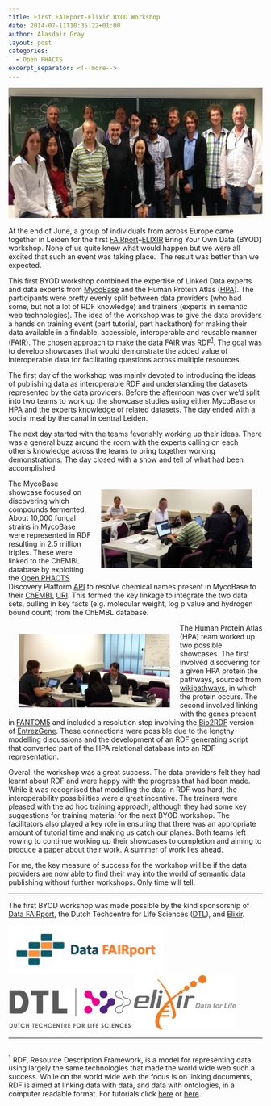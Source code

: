 ```yaml
---
title: First FAIRport-Elixir BYOD Workshop
date: 2014-07-11T10:35:22+01:00
author: Alasdair Gray
layout: post
categories:
  - Open PHACTS
excerpt_separator: <!--more-->
---
```

<div id="namespaces" prefix="schema: http://schema.org/">
  
  <p>
    <a href="/assets/img/2014-07-11_byod-group.jpeg"><img src="/assets/img/2014-07-11_byod-group.jpeg" alt="Participants at first BYOD workshop" width="620" height="258" class="aligncenter size-large wp-image-127"/></a>
  </p>
  <p>
    At the end of June, a group of individuals from across Europe came together in Leiden for the first <span><a href="http://www.datafairport.org/">FAIRport</a>&#8211;<a href="http://www.elixir-europe.org">ELIXIR</a></span> Bring Your Own Data (BYOD) workshop. None of us quite knew what would happen but we were all excited that such an event was taking place.  The result was better than we expected.<br /> <!--more-->
  </p>
  
  <p>
    This first BYOD workshop combined the expertise of Linked Data experts and data experts from <a href="http://www.mycobank.org">MycoBase</a> and the Human Protein Atlas (<a href="http://www.proteinatlas.org/">HPA</a>). The participants were pretty evenly split between data providers (who had some, but not a lot of RDF knowledge) and trainers (experts in semantic web technologies). The idea of the workshop was to give the data providers a hands on training event (part tutorial, part hackathon) for making their data available in a findable, accessible, interoperable and reusable manner (<a href="http://www.datafairport.org">FAIR</a>). The chosen approach to make the data FAIR was RDF<sup><a href="#rdf-footnote">1</a></sup>. The goal was to develop showcases that would demonstrate the added value of interoperable data for facilitating questions across multiple resources.
  </p>
  
  <p>
    The first day of the workshop was mainly devoted to introducing the ideas of publishing data as interoperable RDF and understanding the datasets represented by the data providers. Before the afternoon was over we&#8217;d split into two teams to work up the showcase studies using either MycoBase or HPA and the experts knowledge of related datasets. The day ended with a social meal by the canal in central Leiden.
  </p>
  
  <p>
    The next day started with the teams feverishly working up their ideas. There was a general buzz around the room with the experts calling on each other’s knowledge across the teams to bring together working demonstrations. The day closed with a show and tell of what had been accomplished.
  </p>
  
  <p>
    <a href="/assets/img/2014-07-11_byod-myco.jpeg"><img src="/assets/img/2014-07-11_byod-myco.jpeg" alt="MycoBase Group" width="300" height="155" style="float:right; padding: 20px" /></a>The MycoBase showcase focused on discovering which compounds fermented. About 10,000 fungal strains in MycoBase were represented in RDF resulting in 2.5 million triples. These were linked to the ChEMBL database by exploiting the <a href="http://www.openphacts.org/">Open PHACTS</a> Discovery Platform <a href="https://dev.openphacts.org/">API</a> to resolve chemical names present in MycoBase to their <a href="https://www.ebi.ac.uk/chembl/">ChEMBL</a> <a href="https://www.ebi.ac.uk/rdf/services/chembl/">URI</a>. This formed the key linkage to integrate the two data sets, pulling in key facts (e.g. molecular weight, log p value and hydrogen bound count) from the ChEMBL database.
  </p>
  
  <p>
    <a href="/assets/img/2014-07-11_byod-HPA.jpeg"><img src="/assets/img/2014-07-11_byod-HPA.jpeg" alt="HPA Group" width="300" height="146" style="float:left; padding: 20px" /></a>The Human Protein Atlas (HPA) team worked up two possible showcases. The first involved discovering for a given HPA protein the pathways, sourced from <a href="http://wikipathways.org/">wikipathways</a>, in which the protein occurs. The second involved linking with the genes present in <a href="http://fantom.gsc.riken.jp/5">FANTOM5</a> and included a resolution step involving the <a href="http://bio2rdf.org/">Bio2RDF</a> version of <a href="http://www.ncbi.nlm.nih.gov/gene/">EntrezGene</a>. These connections were possible due to the lengthy modelling discussions and the development of an RDF generating script that converted part of the HPA relational database into an RDF representation.
  </p>
  
  <p>
    Overall the workshop was a great success. The data providers felt they had learnt about RDF and were happy with the progress that had been made. While it was recognised that modelling the data in RDF was hard, the interoperability possibilities were a great incentive. The trainers were pleased with the ad hoc training approach, although they had some key suggestions for training material for the next BYOD workshop. The facilitators also played a key role in ensuring that there was an appropriate amount of tutorial time and making us catch our planes. Both teams left vowing to continue working up their showcases to completion and aiming to produce a paper about their work. A summer of work lies ahead.
  </p>
  
  <p>
    For me, the key measure of success for the workshop will be if the data providers are now able to find their way into the world of semantic data publishing without further workshops. Only time will tell.
  </p>
  
  <hr />
  
  <p>
    The first BYOD workshop was made possible by the kind sponsorship of <a href="http://www.datafairport.org">Data FAIRport</a>, the Dutch Techcentre for Life Sciences (<a href="http://www.dtls.nl/dtl/">DTL</a>), and <a href="http://www.elixir-europe.org">Elixir</a>.
  </p>
  
  <p>
    <a href="http://www.datafairport.org/"><img src="/assets/img/2014-07-11_datafairport.png" alt="Data FAIRport logo" width="307" height="96" /></a><a href="http://www.dtls.nl/dtl/"> <img src="/assets/img/2014-07-11_dtl.png" alt="Dutch Techcentre for Life Sciences Logo" width="245" height="81" /></a> <a href="/assets/img/2014-07-11_elixir-logo.png"><img src="/assets/img/2014-07-11_elixir-logo.png" alt="ELIXIR logo" width="203" height="107" /></a>
  </p>
  
  <hr />
  
  <p>
    <a id="rdf-footnote"></a><br /> <sup>1</sup> RDF, Resource Description Framework, is a model for representing data using largely the same technologies that made the world wide web such a success. While on the world wide web the focus is on linking documents, RDF is aimed at linking data with data, and data with ontologies, in a computer readable format. For tutorials click <span><a href="http://www.cambridgesemantics.com/semantic-university">here</a> or <a href="http://www.slideshare.net/MarcoRoos/linked-data-and-ontology-tutorial-for-rdconnect">here</a></span>.
  </p>
</div>

